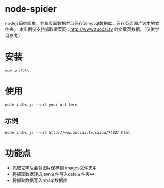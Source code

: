 # node-spider
nodejs简单爬虫。抓取页面数据并且保存到mysql数据库、保存页面图片到本地文件夹。
本实例仅支持抓取做菜网：http://www.zuocai.tv 的文章页数据。（仅供学习参考）

# 安装
`npm install`

# 使用
`node index.js --url your url here`

## 示例
`node index.js --url http://www.zuocai.tv/caipu/74827.html`

# 功能点
- 抓取完毕后会将图片保存到 images文件夹中
- 将抓取数据转成json文件写入data文件夹中
- 将抓取数据写入mysql数据库
